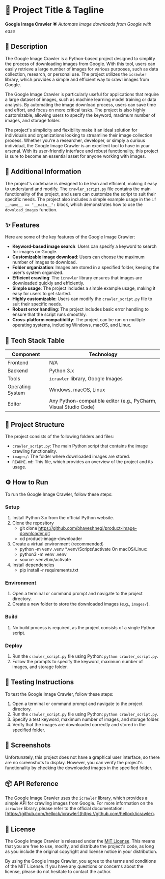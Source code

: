 🚀 Project Title & Tagline
============================
**Google Image Crawler** 🕷️
_Automate image downloads from Google with ease_

📖 Description
-------------
The Google Image Crawler is a Python-based project designed to simplify the process of downloading images from Google. With this tool, users can easily retrieve a large number of images for various purposes, such as data collection, research, or personal use. The project utilizes the `icrawler` library, which provides a simple and efficient way to crawl images from Google.

The Google Image Crawler is particularly useful for applications that require a large dataset of images, such as machine learning model training or data analysis. By automating the image download process, users can save time and effort, and focus on more critical tasks. The project is also highly customizable, allowing users to specify the keyword, maximum number of images, and storage folder.

The project's simplicity and flexibility make it an ideal solution for individuals and organizations looking to streamline their image collection process. Whether you're a researcher, developer, or simply a curious individual, the Google Image Crawler is an excellent tool to have in your arsenal. With its user-friendly interface and robust functionality, this project is sure to become an essential asset for anyone working with images.

📖 Additional Information
------------------------
The project's codebase is designed to be lean and efficient, making it easy to understand and modify. The `crawler_script.py` file contains the main functionality of the project, and users can customize the script to suit their specific needs. The project also includes a simple example usage in the `if __name__ == "__main__":` block, which demonstrates how to use the `download_images` function.

✨ Features
---------
Here are some of the key features of the Google Image Crawler:
* **Keyword-based image search**: Users can specify a keyword to search for images on Google.
* **Customizable image download**: Users can choose the maximum number of images to download.
* **Folder organization**: Images are stored in a specified folder, keeping the user's system organized.
* **Efficient crawling**: The `icrawler` library ensures that images are downloaded quickly and efficiently.
* **Simple usage**: The project includes a simple example usage, making it easy for users to get started.
* **Highly customizable**: Users can modify the `crawler_script.py` file to suit their specific needs.
* **Robust error handling**: The project includes basic error handling to ensure that the script runs smoothly.
* **Cross-platform compatibility**: The project can be run on multiple operating systems, including Windows, macOS, and Linux.

🧰 Tech Stack Table
-------------------
| Component | Technology |
| --- | --- |
| Frontend | N/A |
| Backend | Python 3.x |
| Tools | `icrawler` library, Google Images |
| Operating System | Windows, macOS, Linux |
| Editor | Any Python-compatible editor (e.g., PyCharm, Visual Studio Code) |

📁 Project Structure
-------------------
The project consists of the following folders and files:
* `crawler_script.py`: The main Python script that contains the image crawling functionality.
* `images/`: The folder where downloaded images are stored.
* `README.md`: This file, which provides an overview of the project and its usage.

⚙️ How to Run
-------------
To run the Google Image Crawler, follow these steps:
### Setup
1. Install Python 3.x from the official Python website.
2. Clone the repository
    * git clone https://github.com/bhaveshnegi/product-image-downloader.git
    * cd product-image-downloader
3. Create a virtual environment (recommended)
    * python -m venv .venv
    *.venv\Scripts\activate
    On macOS/Linux:
    * python3 -m venv .venv
    * source .venv/bin/activate
4. Install dependencies
    * pip install -r requirements.txt

### Environment
1. Open a terminal or command prompt and navigate to the project directory.
2. Create a new folder to store the downloaded images (e.g., `images/`).

### Build
1. No build process is required, as the project consists of a single Python script.

### Deploy
1. Run the `crawler_script.py` file using Python: `python crawler_script.py`.
2. Follow the prompts to specify the keyword, maximum number of images, and storage folder.

🧪 Testing Instructions
----------------------
To test the Google Image Crawler, follow these steps:
1. Open a terminal or command prompt and navigate to the project directory.
2. Run the `crawler_script.py` file using Python: `python crawler_script.py`.
3. Specify a test keyword, maximum number of images, and storage folder.
4. Verify that the images are downloaded correctly and stored in the specified folder.

📸 Screenshots
-------------
Unfortunately, this project does not have a graphical user interface, so there are no screenshots to display. However, you can verify the project's functionality by checking the downloaded images in the specified folder.

📦 API Reference
-------------
The Google Image Crawler uses the `icrawler` library, which provides a simple API for crawling images from Google. For more information on the `icrawler` library, please refer to the official documentation: [https://github.com/hellock/icrawler](https://github.com/hellock/icrawler).


📝 License
--------
The Google Image Crawler is released under the [MIT License](https://opensource.org/licenses/MIT). This means that you are free to use, modify, and distribute the project's code, as long as you include the original copyright and license notice in your distribution.

By using the Google Image Crawler, you agree to the terms and conditions of the MIT License. If you have any questions or concerns about the license, please do not hesitate to contact the author.